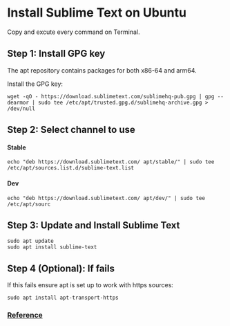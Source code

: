 # Install Sublime Text on Ubuntu

Copy and excute every command on Terminal.

## Step 1: Install GPG key
The apt repository contains packages for both x86-64 and arm64.

Install the GPG key:

```
wget -qO - https://download.sublimetext.com/sublimehq-pub.gpg | gpg --dearmor | sudo tee /etc/apt/trusted.gpg.d/sublimehq-archive.gpg > /dev/null
``` 

## Step 2: Select channel to use

#### Stable
```
echo "deb https://download.sublimetext.com/ apt/stable/" | sudo tee /etc/apt/sources.list.d/sublime-text.list
```

#### Dev
```
echo "deb https://download.sublimetext.com/ apt/dev/" | sudo tee /etc/apt/sourc
```

## Step 3: Update and Install Sublime Text
```
sudo apt update
sudo apt install sublime-text
```

## Step 4 (Optional): If fails
If this fails ensure apt is set up to work with https sources:

```
sudo apt install apt-transport-https
```

### [Reference](https://www.sublimetext.com/docs/linux_repositories.html#apt)